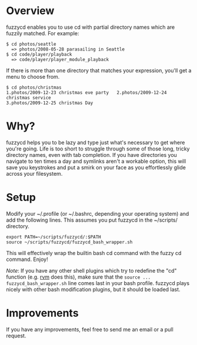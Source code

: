 Overview
========
fuzzycd enables you to use cd with partial directory names which are fuzzily matched. For example:

    $ cd photos/seattle
      => photos/2008-05-28 parasailing in Seattle
    $ cd code/player/playback
      => code/player/player_module_playback

If there is more than one directory that matches your expression, you'll get a menu to choose from.

    $ cd photos/christmas
    1.photos/2009-12-23 christmas eve party   2.photos/2009-12-24 christmas service
    3.photos/2009-12-25 christmas Day

Why?
====
fuzzycd helps you to be lazy and type just what's necessary to get where you're going. Life is too short to struggle through some of those long, tricky directory names, even with tab completion. If you have directories you navigate to ten times a day and symlinks aren't a workable option, this will save you keystrokes and put a smirk on your face as you effortlessly glide across your filesystem.

Setup
=====
Modify your ~/.profile (or ~/.bashrc, depending your operating system) and add the following lines. This assumes you put fuzzycd in the ~/scripts/ directory.

    export PATH=~/scripts/fuzzycd/:$PATH
    source ~/scripts/fuzzycd/fuzzycd_bash_wrapper.sh

This will effectively wrap the builtin bash cd command with the fuzzy cd command. Enjoy!

*Note*: If you have any other shell plugins which try to redefine the "cd" function (e.g. [rvm](https://rvm.beginrescueend.com/rvm) does this), make sure that the `source ... fuzzycd_bash_wrapper.sh` line comes last in your bash profile. fuzzycd plays nicely with other bash modification plugins, but it should be loaded last.

Improvements
============
If you have any improvements, feel free to send me an email or a pull request.
